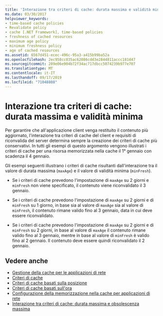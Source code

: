 ```yaml
---
title: 'Interazione tra criteri di cache: durata massima e validità minima'
ms.date: 03/30/2017
helpviewer_keywords:
- time-based cache policies
- Revalidate policy
- cache [.NET Framework], time-based policies
- freshness of cached resources
- maximum age policy
- minimum freshness policy
- age of cached resources
ms.assetid: 6567d451-ecec-496c-95a3-a415b99ba52a
ms.openlocfilehash: 2ec958cc035ac62086cdd3e2844811accc181d47
ms.sourcegitcommit: 289e06e904b72f34ac717dbcc5074239b977e707
ms.translationtype: MT
ms.contentlocale: it-IT
ms.lasthandoff: 09/17/2019
ms.locfileid: "71048808"
---
```

# <a name="cache-policy-interactionmaximum-age-and-minimum-freshness"></a>Interazione tra criteri di cache: durata massima e validità minima
Per garantire che all'applicazione client venga restituito il contenuto più aggiornato, l'interazione tra criteri di cache del client e requisiti di riconvalida del server determina sempre la creazione dei criteri di cache più conservativi. In tutti gli esempi di questo argomento vengono illustrati i criteri di cache per una risorsa memorizzata nella cache il 1° gennaio con scadenza il 4 gennaio.  
  
 Gli esempi seguenti illustrano i criteri di cache risultanti dall'interazione tra il valore di durata massima (`maxAge`) e il valore di validità minima (`minFresh`).  
  
- Se i criteri di cache prevedono l'impostazione di `maxAge` su 2 giorni e `minFresh` non viene specificato, il contenuto viene riconvalidato il 3 gennaio.  
  
- Se i criteri di cache prevedono l'impostazione di `maxAge` su 2 giorni e di `minFresh` su 1 giorno, in base sia al valore di `maxAge` sia al valore di `minFresh`, il contenuto rimane valido fino al 3 gennaio, data in cui deve essere riconvalidato.  
  
- Se i criteri di cache prevedono l'impostazione di `maxAge` su 2 giorni e di `minFresh` su 2 giorni, in base al valore di `maxAge` il contenuto rimane valido fino al 3 gennaio, mentre in base al valore di `minFresh` è valido fino al 2 gennaio. Il contenuto deve essere quindi riconvalidato il 2 gennaio.  
  
## <a name="see-also"></a>Vedere anche

- [Gestione della cache per le applicazioni di rete](cache-management-for-network-applications.md)
- [Criteri di cache](cache-policy.md)
- [Criteri di cache basati sulla posizione](location-based-cache-policies.md)
- [Criteri di cache basati sull'ora](time-based-cache-policies.md)
- [Configurazione della memorizzazione nella cache per applicazioni di rete](configuring-caching-in-network-applications.md)
- [Interazione tra criteri di cache: durata massima e obsolescenza massima](cache-policy-interaction-maximum-age-and-maximum-staleness.md)
